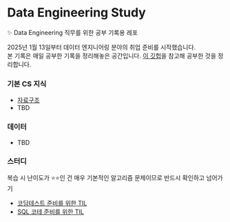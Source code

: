 # Data Engineering Study
✨ Data Engineering 직무를 위한 공부 기록용 레포

2025년 1월 13일부터 데이터 엔지니어링 분야의 취업 준비를 시작했습니다.  
본 기록은 매일 공부한 기록을 정리해놓은 공간입니다. [이 깃헙](https://github.com/yansfil/data-engineering-study)을 참고해 공부한 것을 정리합니다. 

### 기본 CS 지식 
- [자료구조](/CS/data_structure.md)
- TBD

### 데이터 
- TBD

### 스터디

복습 시 난이도가 ⭐️⭐️인 건 매우 기본적인 알고리즘 문제이므로 반드시 확인하고 넘어가기 

- [코딩테스트 준비를 위한 TIL](/coding_test/Algorithm_TIL)
- [SQL 코테 준비를 위한 TIL](/coding_test/SQL_TIL)

